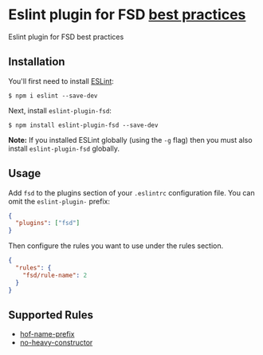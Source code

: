 # Eslint plugin for FSD [best practices](https://github.com/fullstack-development/front-end-best-practices)

Eslint plugin for FSD best practices

## Installation

You'll first need to install [ESLint](http://eslint.org):

```
$ npm i eslint --save-dev
```

Next, install `eslint-plugin-fsd`:

```
$ npm install eslint-plugin-fsd --save-dev
```

**Note:** If you installed ESLint globally (using the `-g` flag) then you must also install `eslint-plugin-fsd` globally.

## Usage

Add `fsd` to the plugins section of your `.eslintrc` configuration file. You can omit the `eslint-plugin-` prefix:

```json
{
  "plugins": ["fsd"]
}
```

Then configure the rules you want to use under the rules section.

```json
{
  "rules": {
    "fsd/rule-name": 2
  }
}
```

## Supported Rules

- [hof-name-prefix](https://github.com/timon-and-pumbaa/eslint-plugin-fsd/blob/master/docs/rules/hof-name-prefix.md)
- [no-heavy-constructor](https://github.com/timon-and-pumbaa/eslint-plugin-fsd/blob/master/docs/rules/no-heavy-constructor.md)
